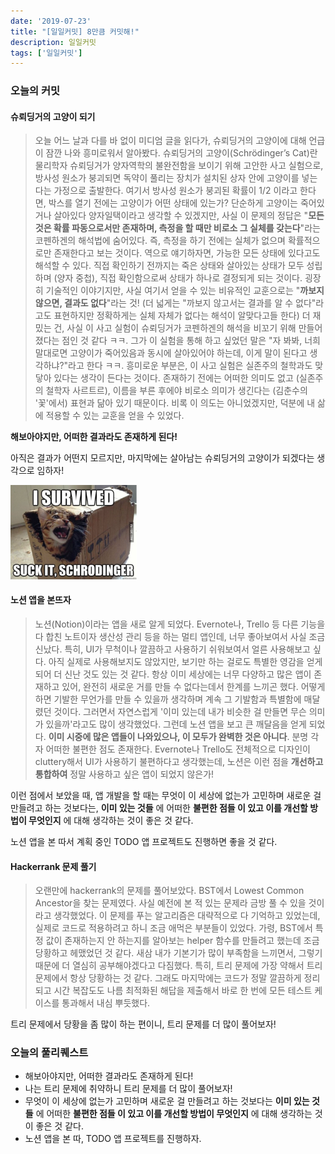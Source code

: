 ```yaml
---
date: '2019-07-23'
title: "[일일커밋] 8만큼 커밋해!"
description: 일일커밋
tags: ['일일커밋']
---
```


### 오늘의 커밋

#### 슈뢰딩거의 고양이 되기
> 오늘 어느 날과 다를 바 없이 미디엄 글을 읽다가, 슈뢰딩거의 고양이에 대해 언급이 잠깐 나와 흥미로워서 알아봤다. 슈뢰딩거의 고양이(Schrödinger’s Cat)란 물리학자 슈뢰딩거가 양자역학의 불완전함을 보이기 위해 고안한 사고 실험으로, 방사성 원소가 붕괴되면 독약이 풀리는 장치가 설치된 상자 안에 고양이를 넣는다는 가정으로 출발한다. 여기서 방사성 원소가 붕괴된 확률이 1/2 이라고 한다면, 박스를 열기 전에는 고양이가 어떤 상태에 있는가? 단순하게 고양이는 죽어있거나 살아있다 양자일택이라고 생각할 수 있겠지만, 사실 이 문제의 정답은 "__모든 것은 확률 파동으로서만 존재하며, 측정을 할 때만 비로소 그 실체를 갖는다__"라는 코펜하겐의 해석법에 숨어있다. 즉, 측정을 하기 전에는 실체가 없으며 확률적으로만 존재한다고 보는 것이다. 역으로 얘기하자면, 가능한 모든 상태에 있다고도 해석할 수 있다. 직접 확인하기 전까지는 죽은 상태와 살아있는 상태가 모두 성립하며 (양자 중첩), 직접 확인함으로써 상태가 하나로 결정되게 되는 것이다. 굉장히 기술적인 이야기지만, 사실 여기서 얻을 수 있는 비유적인 교훈으로는 "__까보지 않으면, 결과도 없다__"라는 것! (더 넓게는 "까보지 않고서는 결과를 알 수 없다"라고도 표현하지만 정확하게는 실체 자체가 없다는 해석이 알맞다고들 한다) 더 재밌는 건, 사실 이 사고 실험이 슈뢰딩거가 코펜하겐의 해석을 비꼬기 위해 만들어졌다는 점인 것 같다 ㅋㅋ. 그가 이 실험을 통해 하고 싶었던 말은 "자 봐봐, 너희 말대로면 고양이가 죽어있음과 동시에 살아있어야 하는데, 이게 말이 된다고 생각하냐?"라고 한다 ㅋㅋ. 흥미로운 부분은, 이 사고 실험은 실존주의 철학과도 맞닿아 있다는 생각이 든다는 것이다. 존재하기 전에는 어떠한 의미도 없고 (실존주의 철학자 사르트르), 이름을 부른 후에야 비로소 의미가 생긴다는 (김춘수의 '꽃'에서) 표현과 닮아 있기 때문이다. 비록 이 의도는 아니었겠지만, 덕분에 내 삶에 적용할 수 있는 교훈을 얻을 수 있었다.

__해보아야지만, 어떠한 결과라도 존재하게 된다!__

아직은 결과가 어떤지 모르지만, 마지막에는 살아남는 슈뢰딩거의 고양이가 되겠다는 생각으로 임하자!

<img src="./_images/2019_07_23.PNG" width="40%">


#### 노션 앱을 본뜨자
> 노션(Notion)이라는 앱을 새로 알게 되었다. Evernote나, Trello 등 다른 기능을 다 합친 노트이자 생산성 관리 등을 하는 멀티 앱인데, 너무 좋아보여서 사실 조금 신났다. 특히, UI가 무척이나 깔끔하고 사용하기 쉬워보여서 얼른 사용해보고 싶다. 아직 실제로 사용해보지도 않았지만, 보기만 하는 걸로도 특별한 영감을 얻게 되어 더 신난 것도 있는 것 같다. 항상 이미 세상에는 너무 다양하고 많은 앱이 존재하고 있어, 완전히 새로운 거를 만들 수 없다는데서 한계를 느끼곤 했다. 어떻게 하면 기발한 무언가를 만들 수 있을까 생각하며 계속 그 기발함과 특별함에 매달렸던 것이다. 그러면서 자연스럽게 '이미 있는데 내가 비슷한 걸 만들면 무슨 의미가 있을까'라고도 많이 생각했었다. 그런데 노션 앱을 보고 큰 깨달음을 얻게 되었다. __이미 시중에 많은 앱들이 나와있으나, 이 모두가 완벽한 것은 아니다__. 분명 각자 어떠한 불편한 점도 존재한다. Evernote나 Trello도 전체적으로 디자인이 cluttery해서 UI가 사용하기 불편하다고 생각했는데, 노션은 이런 점을 __개선하고 통합하여__ 정말 사용하고 싶은 앱이 되었지 않은가! 

이런 점에서 보았을 때, 앱 개발을 할 때는 무엇이 이 세상에 없는가 고민하며 새로운 걸 만들려고 하는 것보다는, __이미 있는 것들__ 에 어떠한 __불편한 점들 이 있고 이를 개선할 방법이 무엇인지__ 에 대해 생각하는 것이 좋은 것 같다.

노션 앱을 본 따서 계획 중인 TODO 앱 프로젝트도 진행하면 좋을 것 같다.

#### Hackerrank 문제 풀기
> 오랜만에 hackerrank의 문제를 풀어보았다. BST에서 Lowest Common Ancestor을 찾는 문제였다. 사실 예전에 본 적 있는 문제라 금방 풀 수 있을 것이라고 생각했었다. 이 문제를 푸는 알고리즘은 대략적으로 다 기억하고 있었는데, 실제로 코드로 적용하려고 하니 조금 애먹은 부분들이 있었다. 가령, BST에서 특정 값이 존재하는지 안 하는지를 알아보는 helper 함수를 만들려고 했는데 조금 당황하고 헤맸었던 것 같다. 새삼 내가 기본기가 많이 부족함을 느끼면서, 그렇기 때문에 더 열심히 공부해야겠다고 다짐했다. 특히, 트리 문제에 가장 약해서 트리 문제에서 항상 당황하는 것 같다. 그래도 마지막에는 코드가 정말 깔끔하게 정리되고 시간 복잡도도 나름 최적화된 해답을 제출해서 바로 한 번에 모든 테스트 케이스를 통과해서 내심 뿌듯했다. 

트리 문제에서 당황을 좀 많이 하는 편이니, 트리 문제를 더 많이 풀어보자!

### 오늘의 풀리퀘스트
- 해보아야지만, 어떠한 결과라도 존재하게 된다!
- 나는 트리 문제에 취약하니 트리 문제를 더 많이 풀어보자!
- 무엇이 이 세상에 없는가 고민하며 새로운 걸 만들려고 하는 것보다는 __이미 있는 것들__ 에 어떠한 __불편한 점들 이 있고 이를 개선할 방법이 무엇인지__ 에 대해 생각하는 것이 좋은 것 같다.
- 노션 앱을 본 따, TODO 앱 프로젝트를 진행하자.